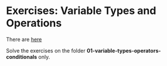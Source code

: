 # Exercises: Variable Types and Operations

There are [here](https://classroom.github.com/a/WLAcAUeW)

Solve the exercises on the folder **01-variable-types-operators-conditionals** only.
